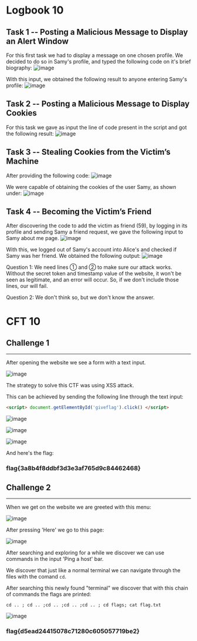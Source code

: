 # Logbook 10

## Task 1 -- Posting a Malicious Message to Display an Alert Window

For this first task we had to display a message on one chosen profile. We decided to do so in Samy's profile, and typed the following code on it's brief biography:
![image](prints/print43.jpg)

With this input, we obtained the following result to anyone entering Samy's profile:
![image](prints/print42.jpg)


## Task 2 -- Posting a Malicious Message to Display Cookies

For this task we gave as input the line of code present in the script and got the following result:
![image](prints/print44.jpg)


## Task 3 -- Stealing Cookies from the Victim’s Machine

After providing the following code:
![image](prints/print45.jpg)

We were capable of obtaining the cookies of the user Samy, as shown under:
![image](prints/print46.jpg)


## Task 4 -- Becoming the Victim’s Friend

After discovering the code to add the victim as friend (59), by logging in its profile and sending Samy a friend request, we gave the following input to Samy about me page.
![image](prints/print47.jpg)

With this, we logged out of Samy's account into Alice's and checked if Samy was her friend.
We obtained the following output:
![image](prints/print48.jpg)

Question 1:
We need lines ➀ and ➁ to make sure our attack works. Without the secret token and timestamp value of the website, it won't be seen as legitimate, and an error will occur. So, if we don't include those lines, our will fail.

Question 2:
We don't think so, but we don't know the answer.


# CFT 10


## Challenge 1

---

After opening the website we see a form with a text input.

![image](prints/img_16.png)

The strategy to solve this CTF was using XSS attack.

This can be achieved by sending the following line through the text input:
```html
<script> document.getElementById('giveflag').click() </script>
```


![image](prints/img_19.png)

![image](prints/img_18.png)


![image](prints/img_17.png)

And here's the flag:
### flag{3a8b4f8ddbf3d3e3af765d9c84462468}


## Challenge 2

---

When we get on the website we are greeted with this menu:

![image](prints/img_13.png)

After pressing 'Here' we go to this page:

![image](prints/img_14.png)


After searching and exploring for a while we discover we can use commands in the input 'Ping a host' bar.

We discover that just like a normal terminal we can navigate through the files with the comand `cd`.

After searching this newly found "terminal" we discover that with this chain of commands the flags are printed:

``
cd .. ; cd .. ;cd .. ;cd .. ;cd .. ; cd flags; cat flag.txt
``

![image](prints/img_15.png)

### flag{d5ead24415078c71280c605057719be2} 
